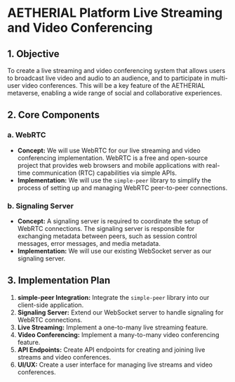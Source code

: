 # AETHERIAL Platform Live Streaming and Video Conferencing

## 1. Objective

To create a live streaming and video conferencing system that allows users to broadcast live video and audio to an audience, and to participate in multi-user video conferences. This will be a key feature of the AETHERIAL metaverse, enabling a wide range of social and collaborative experiences.

## 2. Core Components

### a. WebRTC

- **Concept:** We will use WebRTC for our live streaming and video conferencing implementation. WebRTC is a free and open-source project that provides web browsers and mobile applications with real-time communication (RTC) capabilities via simple APIs.
- **Implementation:** We will use the `simple-peer` library to simplify the process of setting up and managing WebRTC peer-to-peer connections.

### b. Signaling Server

- **Concept:** A signaling server is required to coordinate the setup of WebRTC connections. The signaling server is responsible for exchanging metadata between peers, such as session control messages, error messages, and media metadata.
- **Implementation:** We will use our existing WebSocket server as our signaling server.

## 3. Implementation Plan

1.  **simple-peer Integration:** Integrate the `simple-peer` library into our client-side application.
2.  **Signaling Server:** Extend our WebSocket server to handle signaling for WebRTC connections.
3.  **Live Streaming:** Implement a one-to-many live streaming feature.
4.  **Video Conferencing:** Implement a many-to-many video conferencing feature.
5.  **API Endpoints:** Create API endpoints for creating and joining live streams and video conferences.
6.  **UI/UX:** Create a user interface for managing live streams and video conferences.

